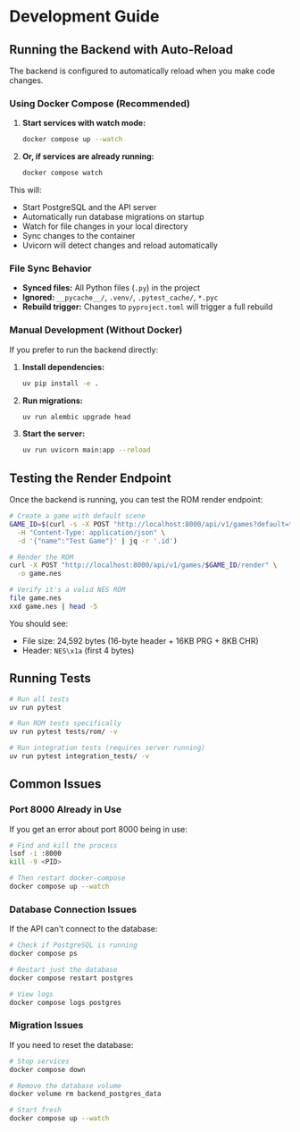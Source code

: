 # Development Guide

## Running the Backend with Auto-Reload

The backend is configured to automatically reload when you make code changes.

### Using Docker Compose (Recommended)

1. **Start services with watch mode:**
   ```bash
   docker compose up --watch
   ```

2. **Or, if services are already running:**
   ```bash
   docker compose watch
   ```

This will:
- Start PostgreSQL and the API server
- Automatically run database migrations on startup
- Watch for file changes in your local directory
- Sync changes to the container
- Uvicorn will detect changes and reload automatically

### File Sync Behavior

- **Synced files:** All Python files (`.py`) in the project
- **Ignored:** `__pycache__/`, `.venv/`, `.pytest_cache/`, `*.pyc`
- **Rebuild trigger:** Changes to `pyproject.toml` will trigger a full rebuild

### Manual Development (Without Docker)

If you prefer to run the backend directly:

1. **Install dependencies:**
   ```bash
   uv pip install -e .
   ```

2. **Run migrations:**
   ```bash
   uv run alembic upgrade head
   ```

3. **Start the server:**
   ```bash
   uv run uvicorn main:app --reload
   ```

## Testing the Render Endpoint

Once the backend is running, you can test the ROM render endpoint:

```bash
# Create a game with default scene
GAME_ID=$(curl -s -X POST "http://localhost:8000/api/v1/games?default=true" \
  -H "Content-Type: application/json" \
  -d '{"name":"Test Game"}' | jq -r '.id')

# Render the ROM
curl -X POST "http://localhost:8000/api/v1/games/$GAME_ID/render" \
  -o game.nes

# Verify it's a valid NES ROM
file game.nes
xxd game.nes | head -5
```

You should see:
- File size: 24,592 bytes (16-byte header + 16KB PRG + 8KB CHR)
- Header: `NES\x1a` (first 4 bytes)

## Running Tests

```bash
# Run all tests
uv run pytest

# Run ROM tests specifically
uv run pytest tests/rom/ -v

# Run integration tests (requires server running)
uv run pytest integration_tests/ -v
```

## Common Issues

### Port 8000 Already in Use

If you get an error about port 8000 being in use:

```bash
# Find and kill the process
lsof -i :8000
kill -9 <PID>

# Then restart docker-compose
docker compose up --watch
```

### Database Connection Issues

If the API can't connect to the database:

```bash
# Check if PostgreSQL is running
docker compose ps

# Restart just the database
docker compose restart postgres

# View logs
docker compose logs postgres
```

### Migration Issues

If you need to reset the database:

```bash
# Stop services
docker compose down

# Remove the database volume
docker volume rm backend_postgres_data

# Start fresh
docker compose up --watch
```
